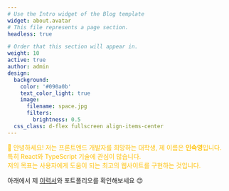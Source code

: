 ```yaml
---
# Use the Intro widget of the Blog template
widget: about.avatar
# This file represents a page section.
headless: true

# Order that this section will appear in.
weight: 10
active: true
author: admin
design:
  background:
    color: '#090a0b'
    text_color_light: true
    image:
      filename: space.jpg
      filters:
        brightness: 0.5
  css_class: d-flex fullscreen align-items-center
---
```


<p class="justify-text" style="color: #FFC107;">
👋 안녕하세요! 저는 프론트엔드 개발자를 희망하는 대학생, 제 이름은 <strong>인숙영</strong>입니다.<br>
특히 React와 TypeScript 기술에 관심이 많습니다.<br>
저의 목표는 사용자에게 도움이 되는 최고의 웹사이트를 구현하는 것입니다.
</p>

아래에서 제 [이력서](/about/)와 포트폴리오를 확인해보세요 😍